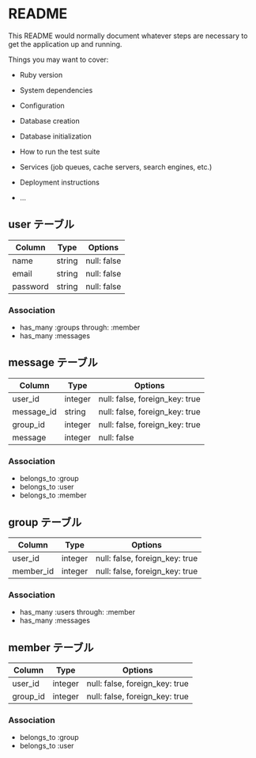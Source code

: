 # README

This README would normally document whatever steps are necessary to get the
application up and running.

Things you may want to cover:

* Ruby version

* System dependencies

* Configuration

* Database creation

* Database initialization

* How to run the test suite

* Services (job queues, cache servers, search engines, etc.)

* Deployment instructions

* ...

## user テーブル
|Column|Type|Options|
|------|----|-------|
|name|string|null: false|
|email|string|null: false|
|password|string|null: false|


### Association
- has_many :groups through: :member
- has_many :messages


## message テーブル
|Column|Type|Options|
|------|----|-------|
|user_id|integer|null: false, foreign_key: true|
|message_id|string|null: false, foreign_key: true|
|group_id|integer|null: false, foreign_key: true|
|message|integer|null: false|


### Association
- belongs_to :group
- belongs_to :user
- belongs_to :member


## group テーブル
|Column|Type|Options|
|------|----|-------|
|user_id|integer|null: false, foreign_key: true|
|member_id|integer|null: false, foreign_key: true|

### Association
- has_many :users through: :member
- has_many :messages



## member テーブル
|Column|Type|Options|
|------|----|-------|
|user_id|integer|null: false, foreign_key: true|
|group_id|integer|null: false, foreign_key: true|

### Association
- belongs_to :group
- belongs_to :user